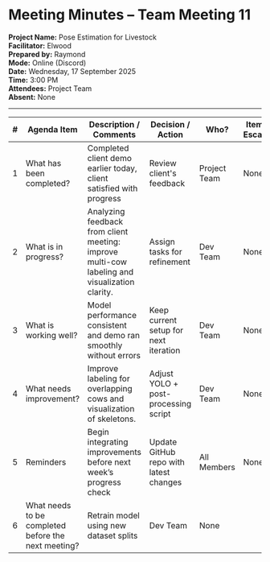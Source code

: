 # Meeting Minutes – Team Meeting 11

**Project Name:** Pose Estimation for Livestock  
**Facilitator:** Elwood  
**Prepared by:** Raymond  
**Mode:** Online (Discord)  
**Date:** Wednesday, 17 September 2025  
**Time:** 3:00 PM  
**Attendees:** Project Team  
**Absent:** None  

---

| # | Agenda Item | Description / Comments | Decision / Action | Who? | Items for Escalation |
|---|-------------|------------------------|-------------------|------|----------------------|
| 1 | What has been completed? | Completed client demo earlier today, client satisfied with progress | Review client's feedback | Project Team | None |
| 2 | What is in progress? | Analyzing feedback from client meeting: improve multi-cow labeling and visualization clarity. | Assign tasks for refinement | Dev Team | None |
| 3 | What is working well? | Model performance consistent and demo ran smoothly without errors | Keep current setup for next iteration | Dev Team | None |
| 4 | What needs improvement? | Improve labeling for overlapping cows and visualization of skeletons. | Adjust YOLO + post-processing script | Dev Team | None |
| 5 | Reminders | Begin integrating improvements before next week’s progress check | Update GitHub repo with latest changes | All Members | None |
| 6 | What needs to be completed before the next meeting? | Retrain model using new dataset splits | Dev Team | None |
